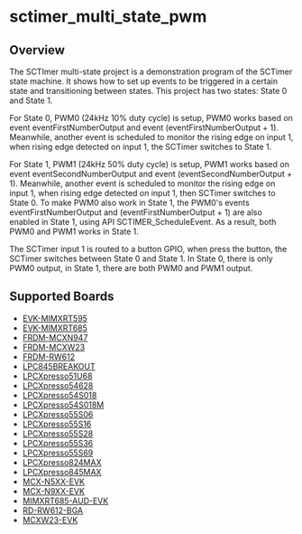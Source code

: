 # sctimer_multi_state_pwm

## Overview
The SCTImer multi-state project is a demonstration program of the SCTimer state machine. It shows how to set up events to be triggered in a certain state
and transitioning between states.
This project has two states: State 0 and State 1.

For State 0, PWM0 (24kHz 10% duty cycle) is setup, PWM0 works based on event eventFirstNumberOutput
and event (eventFirstNumberOutput + 1). Meanwhile, another event is scheduled to monitor the rising edge on input 1,
when rising edge detected on input 1, the SCTimer switches to State 1.

For State 1, PWM1 (24kHz 50% duty cycle) is setup, PWM1 works based on event eventSecondNumberOutput
and event (eventSecondNumberOutput + 1). Meanwhile, another event is scheduled to monitor the rising edge on input 1,
when rising edge detected on input 1, then SCTimer switches to State 0. To make PWM0 also work in State 1, the PWM0's
events eventFirstNumberOutput and (eventFirstNumberOutput + 1) are also enabled in State 1, using API
SCTIMER_ScheduleEvent. As a result, both PWM0 and PWM1 works in State 1.

The SCTimer input 1 is routed to a button GPIO, when press the button, the SCTimer switches between State 0 and State 1.
In State 0, there is only PWM0 output, in State 1, there are both PWM0 and PWM1 output.

## Supported Boards
- [EVK-MIMXRT595](../../../_boards/evkmimxrt595/driver_examples/sctimer/multi_state_pwm/example_board_readme.md)
- [EVK-MIMXRT685](../../../_boards/evkmimxrt685/driver_examples/sctimer/multi_state_pwm/example_board_readme.md)
- [FRDM-MCXN947](../../../_boards/frdmmcxn947/driver_examples/sctimer/multi_state_pwm/example_board_readme.md)
- [FRDM-MCXW23](../../../_boards/frdmmcxw23/driver_examples/sctimer/multi_state_pwm/example_board_readme.md)
- [FRDM-RW612](../../../_boards/frdmrw612/driver_examples/sctimer/multi_state_pwm/example_board_readme.md)
- [LPC845BREAKOUT](../../../_boards/lpc845breakout/driver_examples/sctimer/multi_state_pwm/example_board_readme.md)
- [LPCXpresso51U68](../../../_boards/lpcxpresso51u68/driver_examples/sctimer/multi_state_pwm/example_board_readme.md)
- [LPCXpresso54628](../../../_boards/lpcxpresso54628/driver_examples/sctimer/multi_state_pwm/example_board_readme.md)
- [LPCXpresso54S018](../../../_boards/lpcxpresso54s018/driver_examples/sctimer/multi_state_pwm/example_board_readme.md)
- [LPCXpresso54S018M](../../../_boards/lpcxpresso54s018m/driver_examples/sctimer/multi_state_pwm/example_board_readme.md)
- [LPCXpresso55S06](../../../_boards/lpcxpresso55s06/driver_examples/sctimer/multi_state_pwm/example_board_readme.md)
- [LPCXpresso55S16](../../../_boards/lpcxpresso55s16/driver_examples/sctimer/multi_state_pwm/example_board_readme.md)
- [LPCXpresso55S28](../../../_boards/lpcxpresso55s28/driver_examples/sctimer/multi_state_pwm/example_board_readme.md)
- [LPCXpresso55S36](../../../_boards/lpcxpresso55s36/driver_examples/sctimer/multi_state_pwm/example_board_readme.md)
- [LPCXpresso55S69](../../../_boards/lpcxpresso55s69/driver_examples/sctimer/multi_state_pwm/example_board_readme.md)
- [LPCXpresso824MAX](../../../_boards/lpcxpresso824max/driver_examples/sctimer/multi_state_pwm/example_board_readme.md)
- [LPCXpresso845MAX](../../../_boards/lpcxpresso845max/driver_examples/sctimer/multi_state_pwm/example_board_readme.md)
- [MCX-N5XX-EVK](../../../_boards/mcxn5xxevk/driver_examples/sctimer/multi_state_pwm/example_board_readme.md)
- [MCX-N9XX-EVK](../../../_boards/mcxn9xxevk/driver_examples/sctimer/multi_state_pwm/example_board_readme.md)
- [MIMXRT685-AUD-EVK](../../../_boards/mimxrt685audevk/driver_examples/sctimer/multi_state_pwm/example_board_readme.md)
- [RD-RW612-BGA](../../../_boards/rdrw612bga/driver_examples/sctimer/multi_state_pwm/example_board_readme.md)
- [MCXW23-EVK](../../../_boards/mcxw23evk/driver_examples/sctimer/multi_state_pwm/example_board_readme.md)
